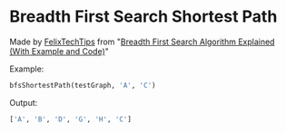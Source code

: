 # Breadth First Search Shortest Path

Made by [FelixTechTips](https://www.youtube.com/channel/UCSofXQEbBHn12ucB45iTD3g "FelixTechTips' YouTube channel") from
"[Breadth First Search Algorithm Explained (With Example and Code)](https://youtu.be/YtD2KGRdn3s "YouTube video")"

Example:

```python
bfsShortestPath(testGraph, 'A', 'C')
```

Output:

```python
['A', 'B', 'D', 'G', 'H', 'C']
```
